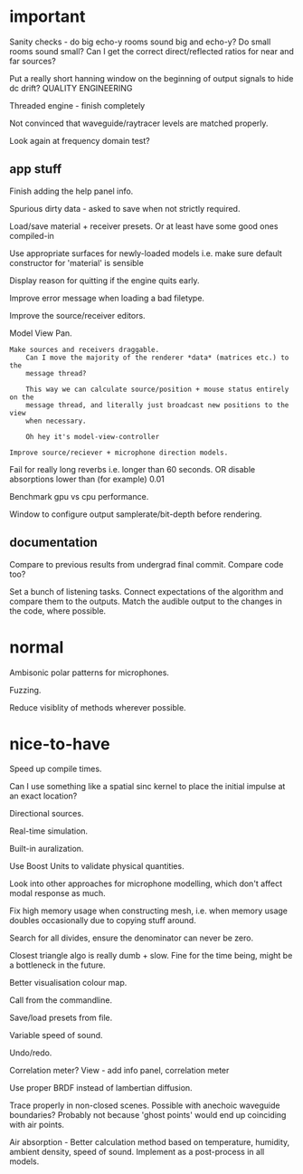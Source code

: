 important
=========

Sanity checks - do big echo-y rooms sound big and echo-y? Do small rooms sound
small? Can I get the correct direct/reflected ratios for near and far sources?

Put a really short hanning window on the beginning of output signals to hide
dc drift? QUALITY ENGINEERING

Threaded engine - finish completely

Not convinced that waveguide/raytracer levels are matched properly.

Look again at frequency domain test?

app stuff
---------

Finish adding the help panel info.

Spurious dirty data - asked to save when not strictly required.

Load/save material + receiver presets.
    Or at least have some good ones compiled-in

Use appropriate surfaces for newly-loaded models
    i.e. make sure default constructor for 'material' is sensible

Display reason for quitting if the engine quits early.

Improve error message when loading a bad filetype.

Improve the source/receiver editors.

Model View
    Pan.

    Make sources and receivers draggable.
        Can I move the majority of the renderer *data* (matrices etc.) to the
        message thread?

        This way we can calculate source/position + mouse status entirely on the
        message thread, and literally just broadcast new positions to the view 
        when necessary.

        Oh hey it's model-view-controller

    Improve source/reciever + microphone direction models.

Fail for really long reverbs i.e. longer than 60 seconds.
    OR disable absorptions lower than (for example) 0.01

Benchmark gpu vs cpu performance.

Window to configure output samplerate/bit-depth before rendering.

documentation
-------------

Compare to previous results from undergrad final commit. Compare code too?

Set a bunch of listening tasks.
    Connect expectations of the algorithm and compare them to the outputs.
    Match the audible output to the changes in the code, where possible.

normal
======

Ambisonic polar patterns for microphones.

Fuzzing.

Reduce visiblity of methods wherever possible.

nice-to-have
============

Speed up compile times.

Can I use something like a spatial sinc kernel to place the initial impulse at
an exact location?

Directional sources.

Real-time simulation.

Built-in auralization.

Use Boost Units to validate physical quantities.

Look into other approaches for microphone modelling, which don't affect modal
response as much.

Fix high memory usage when constructing mesh, i.e. when memory usage doubles
occasionally due to copying stuff around.

Search for all divides, ensure the denominator can never be zero.

Closest triangle algo is really dumb + slow.
Fine for the time being, might be a bottleneck in the future.

Better visualisation colour map.

Call from the commandline.

Save/load presets from file.

Variable speed of sound.

Undo/redo.

Correlation meter?
View - add info panel, correlation meter

Use proper BRDF instead of lambertian diffusion.

Trace properly in non-closed scenes.
Possible with anechoic waveguide boundaries?
Probably not because 'ghost points' would end up coinciding with air points.

Air absorption - Better calculation method based on temperature, humidity,
ambient density, speed of sound.
Implement as a post-process in all models.
